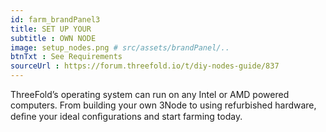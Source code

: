 ```yaml
---
id: farm_brandPanel3
title: SET UP YOUR 
subtitle : OWN NODE
image: setup_nodes.png # src/assets/brandPanel/..
btnTxt : See Requirements
sourceUrl : https://forum.threefold.io/t/diy-nodes-guide/837
---
```

ThreeFold’s operating system can run on any Intel or AMD powered computers. From building your own 3Node to using refurbished hardware, deﬁne your ideal conﬁgurations and start farming today.